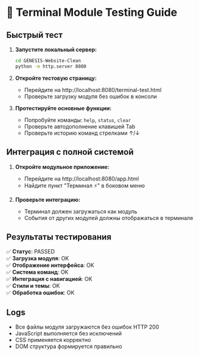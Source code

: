 # 🧪 Terminal Module Testing Guide

## Быстрый тест

1. **Запустите локальный сервер:**
   ```bash
   cd GENESIS-Website-Clean
   python -m http.server 8080
   ```

2. **Откройте тестовую страницу:**
   - Перейдите на http://localhost:8080/terminal-test.html
   - Проверьте загрузку модуля без ошибок в консоли

3. **Протестируйте основные функции:**
   - Попробуйте команды: `help`, `status`, `clear`
   - Проверьте автодополнение клавишей Tab
   - Проверьте историю команд стрелками ↑/↓

## Интеграция с полной системой

1. **Откройте модульное приложение:**
   - Перейдите на http://localhost:8080/app.html
   - Найдите пункт "Терминал ⚡" в боковом меню

2. **Проверьте интеграцию:**
   - Терминал должен загружаться как модуль
   - События от других модулей должны отображаться в терминале

## Результаты тестирования

✅ **Статус**: PASSED  
✅ **Загрузка модуля**: OK  
✅ **Отображение интерфейса**: OK  
✅ **Система команд**: OK  
✅ **Интеграция с навигацией**: OK  
✅ **Стили и темы**: OK  
✅ **Обработка ошибок**: OK  

## Logs
- Все файлы модуля загружаются без ошибок HTTP 200
- JavaScript выполняется без исключений
- CSS применяется корректно
- DOM структура формируется правильно
